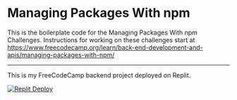 # Managing Packages With npm

This is the boilerplate code for the Managing Packages With npm Challenges. Instructions for working on these challenges start at https://www.freecodecamp.org/learn/back-end-development-and-apis/managing-packages-with-npm/

----

This is my FreeCodeCamp backend project deployed on Replit.

[![Replit Deploy](https://img.shields.io/badge/Replit-Live-blue?logo=replit)](https://05b5beee-2c5d-46d8-bc71-9f69f38ab4ad-00-1le1v1z9oh7n6.sisko.replit.dev/)


